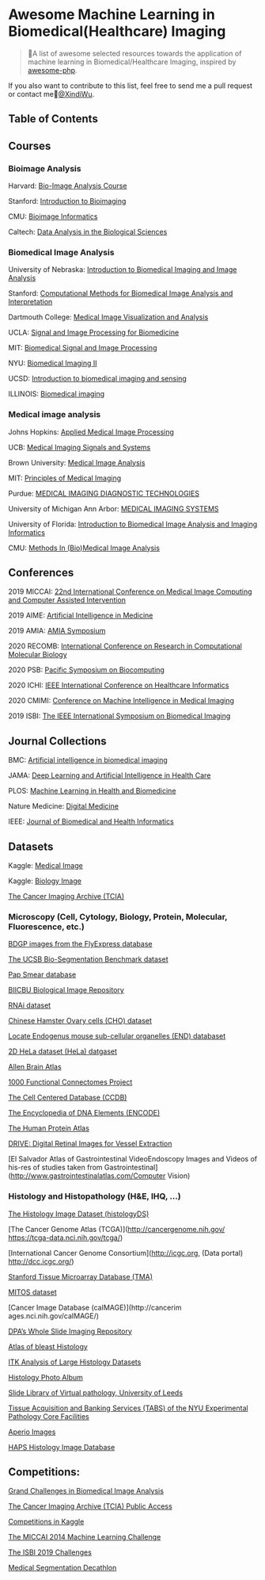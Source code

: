 # Awesome Machine Learning in Biomedical(Healthcare) Imaging
> 🌈A list of awesome selected resources towards the application of machine learning in Biomedical/Healthcare Imaging, inspired by [awesome-php](https://github.com/ziadoz/awesome-php).

If you also want to contribute to this list, feel free to send me a pull request or contact me🙌[@XindiWu](mailto:wuxindi0709@gmail.com).


## Table of Contents


## Courses

### Bioimage Analysis

Harvard: [Bio-Image Analysis Course](https://iccb.med.harvard.edu/bio-image-analysis-course)

Stanford: [Introduction to Bioimaging](https://web.stanford.edu/class/ee169/EE_169.html)

CMU: [Bioimage Informatics](https://www.andrew.cmu.edu/course/42-731/index.html)

Caltech: [Data Analysis in the Biological Sciences](http://bebi103.caltech.edu.s3-website-us-east-1.amazonaws.com/2018/)

### Biomedical Image Analysis

University of Nebraska: [Introduction to Biomedical Imaging and Image Analysis](https://www.unmc.edu/radiology/education/biomedical-imaging.html)

Stanford: [Computational Methods for Biomedical Image Analysis and Interpretation](https://canvas.stanford.edu/courses/98045)

Dartmouth College: [Medical Image Visualization and Analysis](https://engineering.dartmouth.edu/academics/courses/engg199-03)

UCLA: [Signal and Image Processing for Biomedicine](https://sa.ucla.edu/ro/Public/SOC/Results/ClassDetailterm_cd=16W&subj_area_cd=PBMED%20%20&crs_catlg_no=0209%20%20%20%20&class_id=825054200&class_no=%20001%20%20)

MIT: [Biomedical Signal and Image Processing](https://ocw.mit.edu/courses/health-sciences-and-technology/hst-582j-biomedical-signal-and-image-processing-spring-2007/index.htm)

NYU: [Biomedical Imaging II](http://bulletin.engineering.nyu.edu/preview_course_nopop.php?catoid=11&coid=27762)

UCSD: [Introduction to biomedical imaging and sensing](http://circuit.ucsd.edu/~zhaowei/ECE187/info.php)

ILLINOIS: [Biomedical imaging](https://ece.illinois.edu/academics/courses/profile/ECE380)

### Medical image analysis

Johns Hopkins: [Applied Medical Image Processing](https://ep.jhu.edu/programs-and-courses/585.703-applied-medical-image-processing)

UCB: [Medical Imaging Signals and Systems](https://www2.eecs.berkeley.edu/Courses/EEC261/)

Brown University: [Medical Image Analysis](http://vision.lems.brown.edu/content/engn-2500-medical-image-analysis)

MIT: [Principles of Medical Imaging](https://ocw.mit.edu/courses/nuclear-engineering/22-058-principles-of-medical-imaging-fall-2002/)

Purdue: [MEDICAL IMAGING DIAGNOSTIC TECHNOLOGIES](https://engineering.purdue.edu/ProEd/courses/medical-imaging-diagnostic-technologies)

University of Michigan Ann Arbor: [MEDICAL IMAGING SYSTEMS](https://bme.umich.edu/course/biomede-516/)

University of Florida: [Introduction to Biomedical Image Analysis and Imaging Informatics](https://www.bme.ufl.edu/labs/yang/pdf/Syllabus_Yang_BME6938-Revise.pdf)

CMU: [Methods In (Bio)Medical Image Analysis](https://www.cs.cmu.edu/~galeotti/methods_course/)






## Conferences

2019 MICCAI: [22nd International Conference on Medical Image Computing and Computer Assisted Intervention](https://www.miccai2019.org/)

2019 AIME: [Artificial Intelligence in Medicine](http://aime19.aimedicine.info/)

2019 AMIA: [AMIA Symposium](https://www.amia.org/amia2019)

2020 RECOMB: [International Conference on Research in Computational Molecular Biology](https://www.recomb2020.org/)

2020 PSB: [Pacific Symposium on Biocomputing](https://psb.stanford.edu/)

2020 ICHI: [IEEE International Conference on Healthcare Informatics](https://hs-heilbronn.de/ichi2020) 

2020 CMIMI: [Conference on Machine Intelligence in Medical Imaging](https://siim.org/page/2019cmimi) 

2019 ISBI: [The IEEE International Symposium on Biomedical Imaging](https://biomedicalimaging.org/2019/)

## Journal Collections

BMC: [Artificial intelligence in biomedical imaging](https://www.biomedcentral.com/collections/ai)

JAMA: [Deep Learning and Artificial Intelligence in Health Care](https://sites.jamanetwork.com/machine-learning/)

PLOS: [Machine Learning in Health and Biomedicine](https://collections.plos.org/mlforhealth)

Nature Medicine: [Digital Medicine](https://www.nature.com/collections/egjifhdcih)

IEEE: [Journal of Biomedical and Health Informatics](https://ieeexplore.ieee.org/xpl/topAccessedArticles.jsp?punumber=6221020)



## Datasets

Kaggle: [Medical Image](https://www.kaggle.com/datasets?search=Medical+image)

Kaggle: [Biology Image](https://www.kaggle.com/datasets?search=biology+image)

[The Cancer Imaging Archive (TCIA)](https://www.cancerimagingarchive.net/)

### Microscopy (Cell, Cytology, Biology, Protein, Molecular, Fluorescence, etc.)

[BDGP images from the FlyExpress database](www.flyexpress.net)

[The UCSB Bio-Segmentation Benchmark dataset](http://www.bioimage.ucsb.edu/research/biosegmentation)

[Pap Smear database](http://labs.fme.aegean.gr/decision/downloads)

[BIICBU Biological Image Repository](http://ome.grc.nia.nih.gov/iicbu2008/)

[RNAi dataset](http://ome.grc.nia.nih.gov/iicbu2008/rnai/index.html)

[Chinese Hamster Ovary cells (CHO) dataset](http://ome.grc.nia.nih.gov/iicbu2008/hela/index.html#cho)

[Locate Endogenus mouse sub-cellular organelles (END) databaset](http://locate.imb.uq.edu.au/)

[2D HeLa dataset (HeLa) datgaset](http://ome.grc.nia.nih.gov/iicbu2008/hela/index.html)

[Allen Brain Atlas](http://www.brain-map.org/)

[1000 Functional Connectomes Project](http://fcon_1000.projects.nitrc.org/)

[The Cell Centered Database (CCDB)]( http://ccdb.ucsd.edu/index.shtm)

[The Encyclopedia of DNA Elements (ENCODE)](http://genome.ucsc.edu/ENCODE/http://www.plosbiology.org/article/info:doi/10.1371/journal.pbio.1001046)

[The Human Protein Atlas](http://www.proteinatlas.org/)

[DRIVE: Digital Retinal Images for Vessel Extraction](http://www.isi.uu.nl/Research/Databases/DRIVE/ (Ground truth))

[El Salvador Atlas of Gastrointestinal VideoEndoscopy Images and Videos of his-res of studies taken from Gastrointestinal](http://www.gastrointestinalatlas.com/Computer Vision)

### Histology and Histopathology (H&E, IHQ, ...)

[The Histology Image Dataset (histologyDS)](http://www.informed.unal.edu.co/histologyDS)

[The Cancer Genome Atlas (TCGA)](http://cancergenome.nih.gov/ https://tcga-data.nci.nih.gov/tcga/)

[International Cancer Genome Consortium](http://icgc.org, (Data portal) http://dcc.icgc.org/)

[Stanford Tissue Microarray Database (TMA)](http://tma.im)

[MITOS dataset](http://ipal.cnrs.fr/ICPR2012/)

[Cancer Image Database (caIMAGE)](http://cancerim ages.nci.nih.gov/caIMAGE/)

[DPA’s Whole Slide Imaging Repository](https://digitalpathologyassociation.org/whole-slide-imaging-repository)

[Atlas of bleast Histology](http://www.webmicroscope.net/atlases/breast/brcatlas_start.asp)

[ITK Analysis of Large Histology Datasets](http://www.na-mic.org/Wiki/index.php/ITK_Analysis_of_Large_Histology_Datasets)

[Histology Photo Album](http://www.histology-world.com/photoalbum/thumbnails.php?album=52)

[Slide Library of Virtual pathology, University of Leeds](http://www.virtualpathology.leeds.ac.uk/)

[Tissue Acquisition and Banking Services (TABS) of the NYU Experimental Pathology Core Facilities](http://pathology.med.nyu.edu/research/core-laboratories/tissue-banking)

[Aperio Images](http://images2.aperio.com/)

[HAPS Histology Image Database](http://hapshistology.wikifoundry.com/)



## Competitions:

[Grand Challenges in Biomedical Image Analysis](https://grand-challenge.org/)

[The Cancer Imaging Archive (TCIA) Public Access](https://wiki.cancerimagingarchive.net/display/Public/Challenge+competitions)

[Competitions in Kaggle](https://www.kaggle.com/competitions?sortBy=relevance&group=general&search=medical&page=1&pageSize=20&turbolinks%5BrestorationIdentifier%5D=34d9733a-6ecc-4581-a23d-cc00703b91c8)  

[The MICCAI 2014 Machine Learning Challenge](https://competitions.codalab.org/competitions/1471)

[The ISBI 2019 Challenges](https://biomedicalimaging.org/2019/challenges/)

[Medical Segmentation Decathlon](http://medicaldecathlon.com/)




